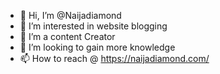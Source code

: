 - 👋 Hi, I’m @Naijadiamond
- 👀 I’m interested in website blogging
- 🌱 I’m a content Creator
- 💞️ I’m looking to gain more knowledge 
- 📫 How to reach @ https://naijadiamond.com/

<!---
Naijadiamond/Naijadiamond is a ✨ special ✨ repository because its `README.md` (this file) appears on your GitHub profile.
You can click the Preview link to take a look at your changes.
--->

